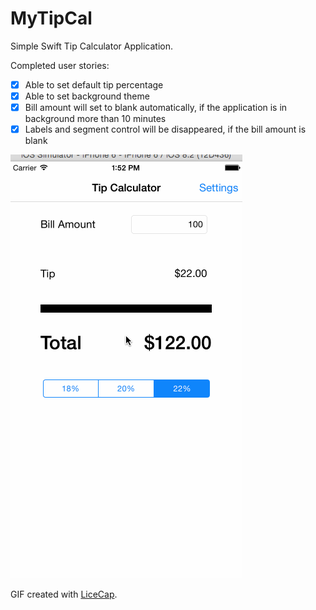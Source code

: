 MyTipCal
========
Simple Swift Tip Calculator Application.

Completed user stories:

 * [x] Able to set default tip percentage
 * [x] Able to set background theme
 * [x] Bill amount will set to blank automatically, if the application is in background more than 10 minutes
 * [x] Labels and segment control will be disappeared, if the bill amount is blank

![Video Walkthrough](MyTipCal.gif)

GIF created with [LiceCap](http://www.cockos.com/licecap/).
